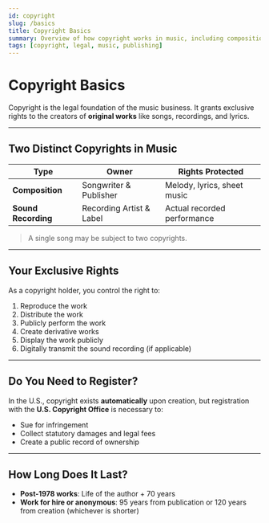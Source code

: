 ```yaml
---
id: copyright
slug: /basics
title: Copyright Basics
summary: Overview of how copyright works in music, including composition vs. sound recording rights.
tags: [copyright, legal, music, publishing]
---
```


# Copyright Basics

Copyright is the legal foundation of the music business. It grants exclusive rights to the creators of **original works** like songs, recordings, and lyrics.

---

## Two Distinct Copyrights in Music

| Type                 | Owner                       | Rights Protected                         |
|----------------------|-----------------------------|-------------------------------------------|
| **Composition**      | Songwriter & Publisher      | Melody, lyrics, sheet music               |
| **Sound Recording**  | Recording Artist & Label     | Actual recorded performance               |

> A single song may be subject to two copyrights.

---

## Your Exclusive Rights

As a copyright holder, you control the right to:

1. Reproduce the work
2. Distribute the work
3. Publicly perform the work
4. Create derivative works
5. Display the work publicly
6. Digitally transmit the sound recording (if applicable)

---

## Do You Need to Register?

In the U.S., copyright exists **automatically** upon creation, but registration with the **U.S. Copyright Office** is necessary to:

- Sue for infringement
- Collect statutory damages and legal fees
- Create a public record of ownership

---

## How Long Does It Last?

- **Post-1978 works**: Life of the author + 70 years
- **Work for hire or anonymous**: 95 years from publication or 120 years from creation (whichever is shorter)
